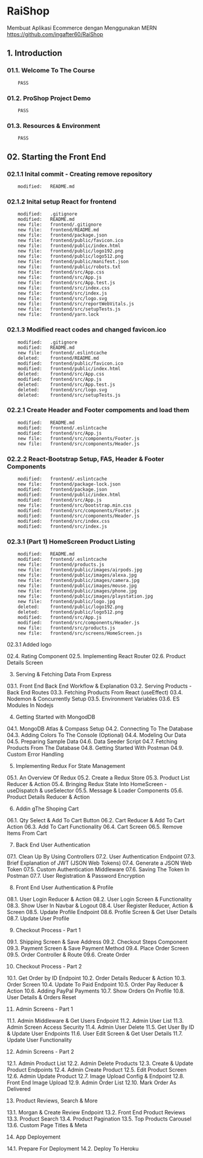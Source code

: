 # RaiShop

Membuat Aplikasi Ecommerce dengan Menggunakan MERN
https://github.com/ingafter60/RaiShop

## 1. Introduction

### 01.1. Welcome To The Course

    	PASS

### 01.2. ProShop Project Demo

    	PASS

### 01.3. Resources & Environment

    	PASS

## 02. Starting the Front End

### 02.1.1 Inital commit - Creating remove repository

        modified:   README.md

### 02.1.2 Inital setup React for frontend

        modified:   .gitignore
        modified:   README.md
        new file:   frontend/.gitignore
        new file:   frontend/README.md
        new file:   frontend/package.json
        new file:   frontend/public/favicon.ico
        new file:   frontend/public/index.html
        new file:   frontend/public/logo192.png
        new file:   frontend/public/logo512.png
        new file:   frontend/public/manifest.json
        new file:   frontend/public/robots.txt
        new file:   frontend/src/App.css
        new file:   frontend/src/App.js
        new file:   frontend/src/App.test.js
        new file:   frontend/src/index.css
        new file:   frontend/src/index.js
        new file:   frontend/src/logo.svg
        new file:   frontend/src/reportWebVitals.js
        new file:   frontend/src/setupTests.js
        new file:   frontend/yarn.lock

### 02.1.3 Modified react codes and changed favicon.ico

        modified:   .gitignore
        modified:   README.md
        new file:   frontend/.eslintcache
        deleted:    frontend/README.md
        modified:   frontend/public/favicon.ico
        modified:   frontend/public/index.html
        deleted:    frontend/src/App.css
        modified:   frontend/src/App.js
        deleted:    frontend/src/App.test.js
        deleted:    frontend/src/logo.svg
        deleted:    frontend/src/setupTests.js

### 02.2.1 Create Header and Footer compoments and load them

        modified:   README.md
        modified:   frontend/.eslintcache
        modified:   frontend/src/App.js
        new file:   frontend/src/components/Footer.js
        new file:   frontend/src/components/Header.js

### 02.2.2 React-Bootstrap Setup, FAS, Header & Footer Components

        modified:   frontend/.eslintcache
        new file:   frontend/package-lock.json
        modified:   frontend/package.json
        modified:   frontend/public/index.html
        modified:   frontend/src/App.js
        new file:   frontend/src/bootstrap.min.css
        modified:   frontend/src/components/Footer.js
        modified:   frontend/src/components/Header.js
        modified:   frontend/src/index.css
        modified:   frontend/src/index.js

### 02.3.1 (Part 1) HomeScreen Product Listing

        modified:   README.md
        modified:   frontend/.eslintcache
        new file:   frontend/products.js
        new file:   frontend/public/images/airpods.jpg
        new file:   frontend/public/images/alexa.jpg
        new file:   frontend/public/images/camera.jpg
        new file:   frontend/public/images/mouse.jpg
        new file:   frontend/public/images/phone.jpg
        new file:   frontend/public/images/playstation.jpg
        new file:   frontend/public/logo.jpg
        deleted:    frontend/public/logo192.png
        deleted:    frontend/public/logo512.png
        modified:   frontend/src/App.js
        modified:   frontend/src/components/Header.js
        new file:   frontend/src/products.js
        new file:   frontend/src/screens/HomeScreen.js

02.3.1 Added logo

02.4. Rating Component
02.5. Implementing React Router
02.6. Product Details Screen

3.  Serving & Fetching Data From Express

03.1. Front End Back End Workflow & Explanation
03.2. Serving Products - Back End Routes
03.3. Fetching Products From React (useEffect)
03.4. Nodemon & Concurrently Setup
03.5. Environment Variables
03.6. ES Modules In Nodejs

4.  Getting Started with MongodDB

04.1. MongoDB Atlas & Compass Setup
04.2. Connecting To The Database
04.3. Adding Colors To The Console (Optional)
04.4. Modeling Our Data
04.5. Preparing Sample Data
04.6. Data Seeder Script
04.7. Fetching Products From The Database
04.8. Getting Started With Postman
04.9. Custom Error Handling

5.  Implementing Redux For State Management

05.1. An Overview Of Redux
05.2. Create a Redux Store
05.3. Product List Reducer & Action
05.4. Bringing Redux State Into HomeScreen - useDispatch & useSelector
05.5. Message & Loader Components
05.6. Product Details Reducer & Action

6.  Addin gThe Shoping Cart

06.1. Qty Select & Add To Cart Button
06.2. Cart Reducer & Add To Cart Action
06.3. Add To Cart Functionality
06.4. Cart Screen
06.5. Remove Items From Cart

7.  Back End User Authentication

07.1. Clean Up By Using Controllers
07.2. User Authentication Endpoint
07.3. Brief Explanation of JWT (JSON Web Tokens)
07.4. Generate a JSON Web Token
07.5. Custom Authentication Middleware
07.6. Saving The Token In Postman
07.7. User Registration & Password Encryption

8.  Front End User Authentication & Profile

08.1. User Login Reducer & Action
08.2. User Login Screen & Functionality
08.3. Show User In Navbar & Logout
08.4. User Register Reducer, Action & Screen
08.5. Update Profile Endpoint
08.6. Profile Screen & Get User Details
08.7. Update User Profile

9.  Checkout Process - Part 1

09.1. Shipping Screen & Save Address
09.2. Checkout Steps Component
09.3. Payment Screen & Save Payment Method
09.4. Place Order Screen
09.5. Order Controller & Route
09.6. Create Order

10. Checkout Process - Part 2

10.1. Get Order by ID Endpoint
10.2. Order Details Reducer & Action
10.3. Order Screen
10.4. Update To Paid Endpoint
10.5. Order Pay Reducer & Action
10.6. Adding PayPal Payments
10.7. Show Orders On Profile
10.8. User Details & Orders Reset

11. Admin Screens - Part 1

11.1. Admin Middleware & Get Users Endpoint
11.2. Admin User List
11.3. Admin Screen Access Security
11.4. Admin User Delete
11.5. Get User By ID & Update User Endpoints
11.6. User Edit Screen & Get User Details
11.7. Update User Functionality

12. Admin Screens - Part 2

12.1. Admin Product List
12.2. Admin Delete Products
12.3. Create & Update Product Endpoints
12.4. Admin Create Product
12.5. Edit Product Screen
12.6. Admin Update Product
12.7. Image Upload Config & Endpoint
12.8. Front End Image Upload
12.9. Admin Order List
12.10. Mark Order As Delivered

13. Product Reviews, Search & More

13.1. Morgan & Create Review Endpoint
13.2. Front End Product Reviews
13.3. Product Search
13.4. Product Pagination
13.5. Top Products Carousel
13.6. Custom Page Titles & Meta

14. App Deployement

14.1. Prepare For Deployment
14.2. Deploy To Heroku
